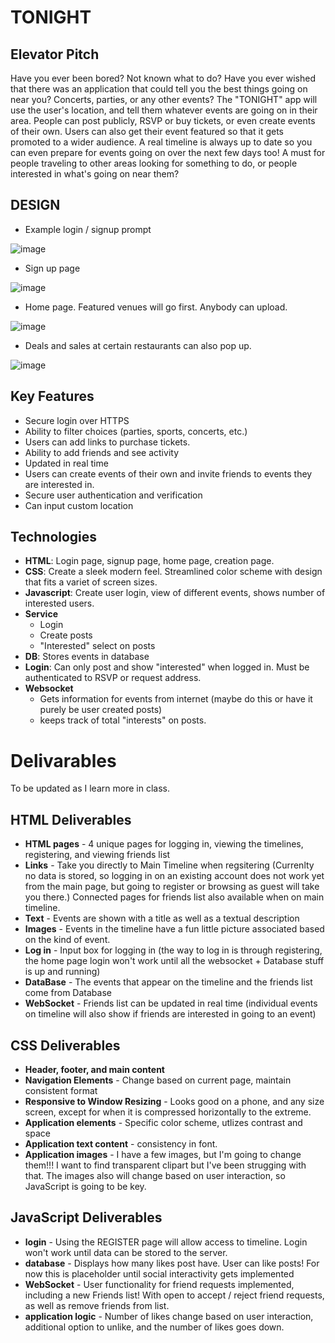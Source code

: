 # TONIGHT #

## Elevator Pitch ##
Have you ever been bored? Not known what to do? Have you ever wished that there was an application that could tell you the best things going on near you? Concerts, parties, or any other events? The "TONIGHT" app will use the user's location, and tell them whatever events are going on in their area. People can post publicly, RSVP or buy tickets, or even create events of their own. Users can also get their event featured so that it gets promoted to a wider audience. A real timeline is always up to date so you can even prepare for events going on over the next few days too! A must for people traveling to other areas looking for something to do, or people interested in what's going on near them?

## DESIGN ##

+ Example login / signup prompt

![image](https://github.com/DapDerDapy/startup/assets/122426857/153d6b43-946a-4e84-8002-5890a93e79f4)

+ Sign up page

![image](https://github.com/DapDerDapy/startup/assets/122426857/13d4fef0-5fd9-4376-b064-dd408c37ca42)

+ Home page. Featured venues will go first. Anybody can upload.

![image](https://github.com/DapDerDapy/startup/assets/122426857/11d2a544-9b35-4466-833b-0d58faba38a6)

+ Deals and sales at certain restaurants can also pop up.

![image](https://github.com/DapDerDapy/startup/assets/122426857/7faa0528-e742-4508-b2b0-01ef78d974f5)


## Key Features ##
+ Secure login over HTTPS
+ Ability to filter choices (parties, sports, concerts, etc.)
+ Users can add links to purchase tickets.
+ Ability to add friends and see activity
+ Updated in real time
+ Users can create events of their own and invite friends to events they are interested in.
+ Secure user authentication and verification
+ Can input custom location

## Technologies ##
+ **HTML**: Login page, signup page, home page, creation page.
+ **CSS**: Create a sleek modern feel. Streamlined color scheme with design that fits a variet of screen sizes.
+ **Javascript**: Create user login, view of different events, shows number of interested users.
+ **Service**
  - Login
  - Create posts
  - "Interested" select on posts
+ **DB**: Stores events in database
+ **Login**: Can only post and show "interested" when logged in. Must be authenticated to RSVP or request address.
+ **Websocket**
  - Gets information for events from internet (maybe do this or have it purely be user created posts)
  - keeps track of total "interests" on posts.
 
# Delivarables #
To be updated as I learn more in class.

## HTML Deliverables ##
+ **HTML pages** - 4 unique pages for logging in, viewing the timelines, registering, and viewing friends list
+ **Links** - Take you directly to Main Timeline when regsitering (Currenlty no data is stored, so logging in on an existing account does not work yet from the main page, but going to register or browsing as guest will take you there.) Connected pages for friends list also available when on main timeline.
+ **Text** - Events are shown with a title as well as a textual description
+ **Images** - Events in the timeline have a fun little picture associated based on the kind of event.
+ **Log in** - Input box for logging in (the way to log in is through registering, the home page login won't work until all the websocket + Database stuff is up and running)
+ **DataBase** - The events that appear on the timeline and the friends list come from Database
+ **WebSocket** - Friends list can be updated in real time (individual events on timeline will also show if friends are interested in going to an event)


## CSS Deliverables ##
+ **Header, footer, and main content**
+ **Navigation Elements** - Change based on current page, maintain consistent format
+ **Responsive to Window Resizing** - Looks good on a phone, and any size screen, except for when it is compressed horizontally to the extreme.
+ **Application elements** - Specific color scheme, utlizes contrast and space
+ **Application text content** - consistency in font.
+ **Application images** - I have a few images, but I'm going to change them!!! I want to find transparent clipart but I've been strugging with that. The images also will change based on user interaction, so JavaScript is going to be key.


## JavaScript Deliverables ##
+ **login** - Using the REGISTER page will allow access to timeline. Login won't work until data can be stored to the server.
+ **database** - Displays how many likes post have. User can like posts! For now this is placeholder until social interactivity gets implemented
+ **WebSocket** - User functionality for friend requests implemented, including a new Friends list! With open to accept / reject friend requests, as well as remove friends from list.
+ **application logic** - Number of likes change based on user interaction, additional option to unlike, and the number of likes goes down.